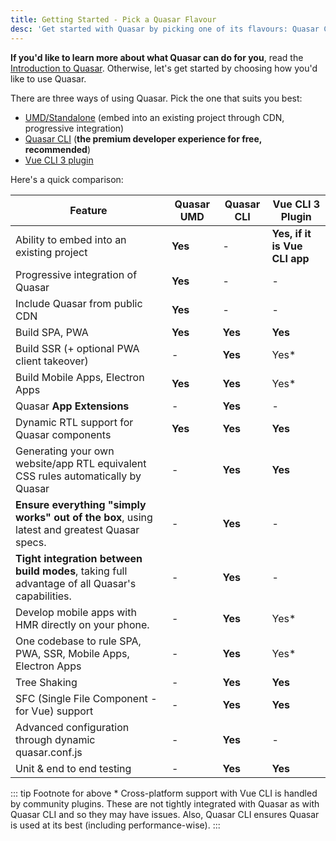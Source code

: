 ```yaml
---
title: Getting Started - Pick a Quasar Flavour
desc: 'Get started with Quasar by picking one of its flavours: Quasar CLI, Vue CLI or UMD'
---
```


**If you'd like to learn more about what Quasar can do for you**, read the [Introduction to Quasar](/introduction-to-quasar). Otherwise, let's get started by choosing how you'd like to use Quasar.

There are three ways of using Quasar. Pick the one that suits you best:

- [UMD/Standalone](/start/umd) (embed into an existing project through CDN, progressive integration)
- [Quasar CLI](/start/quasar-cli) (**the premium developer experience for free, recommended**)
- [Vue CLI 3 plugin](/start/vue-cli-plugin)

Here's a quick comparison:

| Feature                                                                                    | Quasar UMD | Quasar CLI | Vue CLI 3 Plugin              |
| ------------------------------------------------------------------------------------------ | ------- | ---------- | ----------------------------- |
| Ability to embed into an existing project                                                  | **Yes** | -          | **Yes, if it is Vue CLI app** |
| Progressive integration of Quasar                                                          | **Yes** | -          | -                             |
| Include Quasar from public CDN                                                             | **Yes** | -          | -                             |
| Build SPA, PWA                                                                             | **Yes** | **Yes**    | **Yes**                       |
| Build SSR (+ optional PWA client takeover)                                                 | -       | **Yes**    | Yes*                          |
| Build Mobile Apps, Electron Apps                                                           | **Yes** | **Yes**    | Yes*                          |
| Quasar **App Extensions**                                                                  | -       | **Yes**    | -
| Dynamic RTL support for Quasar components                                                  | **Yes** | **Yes**    | **Yes**                       |
| Generating your own website/app RTL equivalent CSS rules automatically by Quasar           | -       | **Yes**    | **Yes**                       |
| **Ensure everything "simply works" out of the box**, using latest and greatest Quasar specs.   | -       | **Yes**    | -                             |
| **Tight integration between build modes**, taking full advantage of all Quasar's capabilities. | -       | **Yes**    | -                             |
| Develop mobile apps with HMR directly on your phone.                                       | -       | **Yes**    | Yes*                          |
| One codebase to rule SPA, PWA, SSR, Mobile Apps, Electron Apps                             | -       | **Yes**    | Yes*                          |
| Tree Shaking                                                                               | -       | **Yes**    | **Yes**                       |
| SFC (Single File Component - for Vue) support                                              | -       | **Yes**    | **Yes**                       |
| Advanced configuration through dynamic quasar.conf.js                                      | -       | **Yes**    | -                             |
| Unit & end to end testing                                                                  | -       | **Yes**    | **Yes**                       |

::: tip Footnote for above
\* Cross-platform support with Vue CLI is handled by community plugins. These are not tightly integrated with Quasar as with Quasar CLI and so they may have issues. Also, Quasar CLI ensures Quasar is used at its best (including performance-wise).
:::
